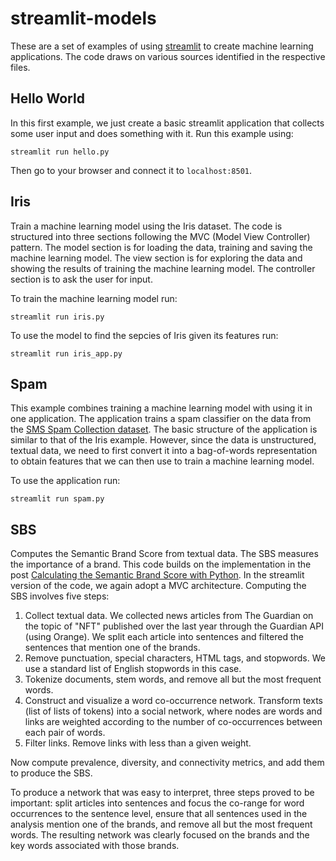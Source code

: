 # streamlit-models

These are a set of examples of using [streamlit](https://streamlit.io) to create machine learning applications. The code draws on various sources identified in the respective files.

## Hello World

In this first example, we just create a basic streamlit application that collects some user input and does something with it. Run this example using:

```
streamlit run hello.py

```

Then go to your browser and connect it to `localhost:8501`.

## Iris

Train a machine learning model using the Iris dataset. The code is structured into three sections following the MVC (Model View Controller) pattern. The model section is for loading the data, training and saving the machine learning model. The view section is for exploring the data and showing the results of training the machine learning model. The controller section is to ask the user for input. 

To train the machine learning model run:

```
streamlit run iris.py
```

To use the model to find the sepcies of Iris given its features run:

```
streamlit run iris_app.py
```

## Spam

This example combines training a machine learning model with using it in one application. The application trains a spam classifier on the data from the [SMS Spam Collection dataset](https://archive.ics.uci.edu/ml/datasets/sms+spam+collection). The basic structure of the application is similar to that of the Iris example. However, since the data is unstructured, textual data, we need to first convert it into a bag-of-words representation to obtain features that we can then use to train a machine learning model.

To use the application run:

```
streamlit run spam.py

```

## SBS

Computes the Semantic Brand Score from textual data. The SBS measures the importance of a brand. This code builds on the implementation in the post [Calculating the Semantic Brand Score with Python](https://towardsdatascience.com/calculating-the-semantic-brand-score-with-python-3f94fb8372a6). In the streamlit version of the code, we again adopt a MVC architecture. Computing the SBS involves five steps:

1. Collect textual data. We collected news articles from The Guardian on the topic of "NFT" published over the last year through the Guardian API (using Orange). We split each article into sentences and filtered the sentences that mention one of the brands.
2. Remove punctuation, special characters, HTML tags, and stopwords. We use a standard list of English stopwords in this case.
3. Tokenize documents, stem words, and remove all but the most frequent words. 
4. Construct and visualize a word co-occurrence network. Transform texts (list of lists of tokens) into a social network, where nodes are words and links are weighted according to the number of co-occurrences between each pair of words.
5. Filter links. Remove links with less than a given weight. 

Now compute prevalence, diversity, and connectivity metrics, and add them to produce the SBS. 

To produce a network that was easy to interpret, three steps proved to be important: split articles into sentences and focus the co-range for word occurrences to the sentence level, ensure that all sentences used in the analysis mention one of the brands, and remove all but the most frequent words. The resulting network was clearly focused on the brands and the key words associated with those brands.

